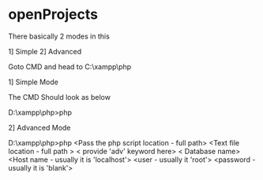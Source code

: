# openProjects

There basically 2 modes in this

1] Simple
2] Advanced

Goto CMD and head to C:\xampp\php

1] Simple Mode

The CMD Should look as below

D:\xampp\php>php <Pass the php script location> <Text file location>

2] Advanced Mode

D:\xampp\php>php <Pass the php script location - full path> <Text file location  - full path > < provide 'adv' keyword here> < Database name> <Host name - usually it is 'localhost'> <user - usually it 'root'> <password - usually it is 'blank'>
